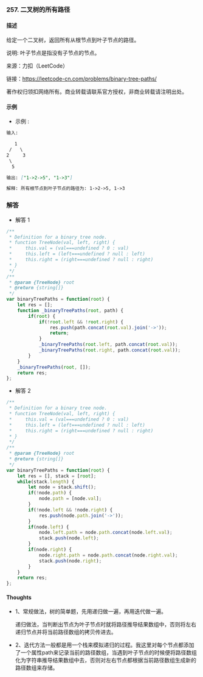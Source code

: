 ### 257. 二叉树的所有路径

#### 描述

给定一个二叉树，返回所有从根节点到叶子节点的路径。

说明: 叶子节点是指没有子节点的节点。


来源：力扣（LeetCode）

链接：https://leetcode-cn.com/problems/binary-tree-paths/

著作权归领扣网络所有。商业转载请联系官方授权，非商业转载请注明出处。

#### 示例

+ 示例 :
```md
输入:

   1
 /   \
2     3
 \
  5

输出: ["1->2->5", "1->3"]

解释: 所有根节点到叶子节点的路径为: 1->2->5, 1->3
```


### 解答

+ 解答 1
```js
/**
 * Definition for a binary tree node.
 * function TreeNode(val, left, right) {
 *     this.val = (val===undefined ? 0 : val)
 *     this.left = (left===undefined ? null : left)
 *     this.right = (right===undefined ? null : right)
 * }
 */
/**
 * @param {TreeNode} root
 * @return {string[]}
 */
var binaryTreePaths = function(root) {
    let res = [];
    function _binaryTreePaths(root, path) {
        if(root) {
            if(!root.left && !root.right) {
                res.push(path.concat(root.val).join('->'));
                return;
            }
            _binaryTreePaths(root.left, path.concat(root.val));
            _binaryTreePaths(root.right, path.concat(root.val));
        }
    }
    _binaryTreePaths(root, []);
    return res;
};
```

+ 解答 2
```js
/**
 * Definition for a binary tree node.
 * function TreeNode(val, left, right) {
 *     this.val = (val===undefined ? 0 : val)
 *     this.left = (left===undefined ? null : left)
 *     this.right = (right===undefined ? null : right)
 * }
 */
/**
 * @param {TreeNode} root
 * @return {string[]}
 */
var binaryTreePaths = function(root) {
    let res = [], stack = [root];
    while(stack.length) {
        let node = stack.shift();
        if(!node.path) {
            node.path = [node.val];
        }
        if(!node.left && !node.right) {
            res.push(node.path.join('->'));
        }
        if(node.left) {
            node.left.path = node.path.concat(node.left.val);
            stack.push(node.left);
        }
        if(node.right) {
            node.right.path = node.path.concat(node.right.val);
            stack.push(node.right);
        }
    }
    return res;
};
```


#### Thoughts

+ 1、常规做法，树的简单题，先用递归做一遍，再用迭代做一遍。
  
  递归做法，当判断出节点为叶子节点时就将路径推导结果数组中，否则将左右递归节点并将当前路径数组的拷贝传进去。

+ 2、迭代方法一般都是用一个栈来模拟递归的过程。我这里对每个节点都添加了一个属性path来记录当前的路径数组，当遇到叶子节点的时候便将路径数组化为字符串推导结果数组中去，否则对左右节点都根据当前路径数组生成新的路径数组来存储。